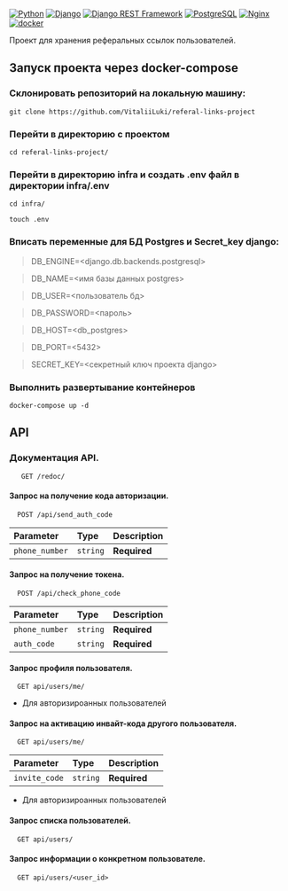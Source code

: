 [![Python](https://img.shields.io/badge/-Python-464646?style=flat-square&logo=Python)](https://www.python.org/)
[![Django](https://img.shields.io/badge/-Django-464646?style=flat-square&logo=Django)](https://www.djangoproject.com/)
[![Django REST Framework](https://img.shields.io/badge/-Django%20REST%20Framework-464646?style=flat-square&logo=Django%20REST%20Framework)](https://www.django-rest-framework.org/)
[![PostgreSQL](https://img.shields.io/badge/-PostgreSQL-464646?style=flat-square&logo=PostgreSQL)](https://www.postgresql.org/)
[![Nginx](https://img.shields.io/badge/-NGINX-464646?style=flat-square&logo=NGINX)](https://nginx.org/ru/)
[![docker](https://img.shields.io/badge/-Docker-464646?style=flat-square&logo=docker)](https://www.docker.com/)

Проект для хранения реферальных ссылок пользователей.

## Запуск проекта через docker-compose

### Склонировать репозиторий на локальную машину:

```
git clone https://github.com/VitaliiLuki/referal-links-project

```
### Перейти в директорию с проектом

```
cd referal-links-project/
```

### Перейти в директорию infra и создать .env файл в директории infra/.env

```
cd infra/
```

```
touch .env
```

### Вписать переменные для БД Postgres и Secret_key django:

>DB_ENGINE=<django.db.backends.postgresql>

>DB_NAME=<имя базы данных postgres>

>DB_USER=<пользователь бд>

>DB_PASSWORD=<пароль>

>DB_HOST=<db_postgres>

>DB_PORT=<5432>

>SECRET_KEY=<секретный ключ проекта django>


### Выполнить развертывание контейнеров

```
docker-compose up -d
```

## API

 ### Документация API.
 
```http
   GET /redoc/
```

#### Запрос на получение кода авторизации.

```http
  POST /api/send_auth_code
```

| Parameter | Type     | Description                |
| :-------- | :------- | :------------------------- |
| `phone_number` | `string` | **Required** |


#### Запрос на получение токена.

```http
  POST /api/check_phone_code
```

| Parameter | Type     | Description                |
| :-------- | :------- | :------------------------- |
| `phone_number` | `string` | **Required** |
| `auth_code` | `string` | **Required** |

#### Запрос профиля пользователя.

```http
  GET api/users/me/
```
* Для авторизироанных пользователей

#### Запрос на активацию инвайт-кода другого пользователя.

```http
  GET api/users/me/
```

| Parameter | Type     | Description                |
| :-------- | :------- | :------------------------- |
| `invite_code` | `string` | **Required** |

* Для авторизироанных пользователей

#### Запрос списка пользователей.

```http
  GET api/users/
```

#### Запрос информации о конкретном пользователе.

```http
  GET api/users/<user_id>
```

